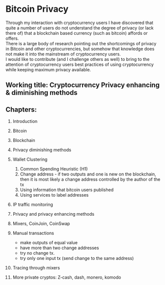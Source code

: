# Bitcoin Privacy

Through my interaction with cryptocurrency users I have discovered that quite a number of users do not understand the degree of privacy (or lack there of) that a blockchain based currency (such as bitcoin) affords or offers.   
There is a large body of research pointing out the shortcomings of privacy in Bitcoin and other cryptocurrencies, but somehow that knowledge does not make it into the mainstream of cryptocurrency users.    
I would like to contribute (and I challenge others as well) to bring to the attention of cryptocurrency users best practices of using cryptocurrency while keeping maximum privacy available.

## Working title: Cryptocurrency Privacy enhancing & diminishing methods

## Chapters:

1. Introduction
2. Bitcoin
3. Blockchain
4. Privacy diminishing methods
5. Wallet Clustering

    1. Common Spending Heuristic (H1)
    2. Change address - if two outputs and one is new on the blockchain, then it is most likely a change address controlled by the author of the tx
    3. Using information that bitcoin users published
    4. Using services to label addresses

6. IP traffic monitoring
7. Privacy and privacy enhancing methods
8. Mixers, CoinJoin, CoinSwap
9. Manual transactions

    - make outputs of equal value
    - have more than two change addresses
    - try no change tx.
    - try only one input tx (send change to the same address)

10. Tracing through mixers
11. More private cryptos: Z-cash, dash, monero, komodo
